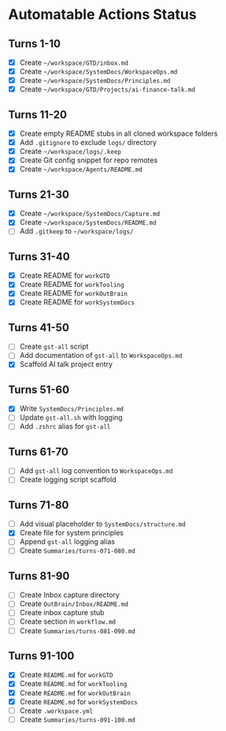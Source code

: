 # Automatable Actions Status

## Turns 1-10
- [x] Create `~/workspace/GTD/inbox.md`
- [x] Create `~/workspace/SystemDocs/WorkspaceOps.md`
- [x] Create `~/workspace/SystemDocs/Principles.md`
- [x] Create `~/workspace/GTD/Projects/ai-finance-talk.md`

## Turns 11-20
- [x] Create empty README stubs in all cloned workspace folders
- [x] Add `.gitignore` to exclude `logs/` directory
- [x] Create `~/workspace/logs/.keep`
- [x] Create Git config snippet for repo remotes
- [x] Create `~/workspace/Agents/README.md`

## Turns 21-30
- [x] Create `~/workspace/SystemDocs/Capture.md`
- [x] Create `~/workspace/SystemDocs/README.md`
- [ ] Add `.gitkeep` to `~/workspace/logs/`

## Turns 31-40
- [x] Create README for `workGTD`
- [x] Create README for `workTooling`
- [x] Create README for `workOutBrain`
- [x] Create README for `workSystemDocs`

## Turns 41-50
- [ ] Create `gst-all` script
- [ ] Add documentation of `gst-all` to `WorkspaceOps.md`
- [x] Scaffold AI talk project entry

## Turns 51-60
- [x] Write `SystemDocs/Principles.md`
- [ ] Update `gst-all.sh` with logging
- [ ] Add `.zshrc` alias for `gst-all`

## Turns 61-70
- [ ] Add `gst-all` log convention to `WorkspaceOps.md`
- [ ] Create logging script scaffold

## Turns 71-80
- [ ] Add visual placeholder to `SystemDocs/structure.md`
- [x] Create file for system principles
- [ ] Append `gst-all` logging alias
- [ ] Create `Summaries/turns-071-080.md`

## Turns 81-90
- [ ] Create Inbox capture directory
- [ ] Create `OutBrain/Inbox/README.md`
- [ ] Create inbox capture stub
- [ ] Create section in `workflow.md`
- [ ] Create `Summaries/turns-081-090.md`

## Turns 91-100
- [x] Create `README.md` for `workGTD`
- [x] Create `README.md` for `workTooling`
- [x] Create `README.md` for `workOutBrain`
- [x] Create `README.md` for `workSystemDocs`
- [ ] Create `.workspace.yml`
- [ ] Create `Summaries/turns-091-100.md` 